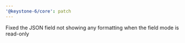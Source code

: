 ```yaml
---
'@keystone-6/core': patch
---
```


Fixed the JSON field not showing any formatting when the field mode is read-only
